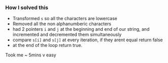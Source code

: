 ### How I solved this
- Transformed `s` so all the characters are lowercase
- Removed all the non alphanumberic characters
- had 2 pointers `i` and `j` at the beginning and end of our string, and incremented and decremented them simultaneously
- compare `s[i]` and `s[j]` at every iteration, if they arent equal return false
- at the end of the loop return true.

Took me ~ 5mins v easy
